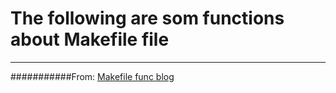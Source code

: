 # The following are som functions about Makefile file



***
###########From: [Makefile func blog](http://blog.csdn.net/haoel/article/details/2894)
